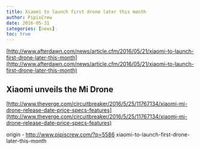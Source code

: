 ```yaml
---
title: Xiaomi to launch first drone later this month
author: PipisCrew
date: 2016-05-31
categories: [news]
toc: true
---
```


[http://www.afterdawn.com/news/article.cfm/2016/05/21/xiaomi-to-launch-first-drone-later-this-month](http://www.afterdawn.com/news/article.cfm/2016/05/21/xiaomi-to-launch-first-drone-later-this-month)

## Xiaomi unveils the Mi Drone

[http://www.theverge.com/circuitbreaker/2016/5/25/11767134/xiaomi-mi-drone-release-date-price-specs-features](http://www.theverge.com/circuitbreaker/2016/5/25/11767134/xiaomi-mi-drone-release-date-price-specs-features)

origin - http://www.pipiscrew.com/?p=5586 xiaomi-to-launch-first-drone-later-this-month